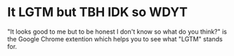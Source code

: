 # It LGTM but TBH IDK so WDYT

"It looks good to me but to be honest I don't know so what do you think?" is the Google Chrome extention which helps you to see what "LGTM" stands for.
